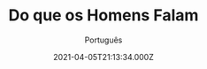 ---
id: '253fa4bc-c8b7-4558-bb64-de4871a7caca'
type: 'movie' # Filme, Série, Anime
title: "Do que os Homens Falam"
synopsis: ["Quatro velhos amigos – Kamil, Lesha, Sasha e Slava – todos profissionais bem-sucedidos em seus 30 anos embarcando em uma viagem de dois dias de Moscou a Odessa. Eles desejam fugir da metrópole e da rotina diária de trabalho, família e namoradas para relaxar em uma boate dirigida por um amigo de Slava e assistir ao popular show da banda B-2.",
]
originalTitle: "О чём говорят мужчины"
date: '2021-04-05T21:13:34.000Z'
update: '2021-04-05T21:13:34.000Z'
releaseDate: '2010-03-04T03:00:00.000Z'
imdb:
  rating: '7.6' # 8.5
  id: '' # tt0470752
duration: '1h 33m'
trailer:
  urls: [
    'AeiA1vM7pbk',
  ]
tags: ['720p']
genre: ['Comédia'] #
quality: 'BluRay 720p' # BluRay, WEB-DL, HDTV, WEB-DL4K, WEB-DLe
format: 'Mkv' # MKV, MP4, TS
audio: 'Russo' # Dublado, Legendado, Dual Audio, Dub & Leg
subtitle: 'Português' # Português, inglês,
size: '1.32 GB' # 4.8 GB
audioQuality: 10
videoQuality: 10
directors: []
#  - name: 'Lana Wachowski'
#    image: ''
#  - name: 'Lilly Wachowski'
#    image: ''
cast: []
#  - name: 'Keanu Reeves'
#    image: ''
#    characterName: 'Neo'
writers: []
#  - name: ''
#    image: ''
maturityRating:
  age: '' # L , 10, 12, 14, 16, 18
  topics: [''] # Violence, Illegal drugs, Inappropriate Language, Legal Drugs, Sexual Content, Extreme Violence
###########################################
download:
  
  - url: 'magnet:?xt=urn:btih:D859264E05552287A347750E6A5D72F32B584DB6&dn=O.chyom.govoryat.muzhchiny.2010.BDRip.Legendado.mkv&tr=UDP%3a%2f%2fTRACKER.OPENTRACKR.ORG%3a1337%2fANNOUNCE&tr=UDP%3a%2f%2fEDDIE4.NL%3a6969%2fANNOUNCE&tr=UDP%3a%2f%2fTRACKER.ZER0DAY.TO%3a1337%2fANNOUNCE&tr=UDP%3a%2f%2fTRACKER.COPPERSURFER.TK%3a6969%2fANNOUNCE&tr=UDP%3a%2f%2fTRACKER.LEECHERS-PARADISE.ORG%3a6969%2fANNOUNCE&tr=http%3a%2f%2fretracker.hq.ertelecom.ru%2fannounce'
    resolution: '720p' # 720p, 1080p, 4K,
    audio: 'Legendado' # Dublado, Legendado, Dual Audio
    size: '' # 4.8 GB
    quality: '' # BluRay, WEB-DL
    format: '' # MKV
images:
  cover: '/assets/movies/do-que-os-homens-falam.jpg'
  background: '/assets/movies/'
---